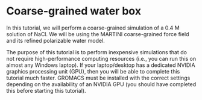 # Coarse-grained water box

In this tutorial, we will perform a coarse-grained simulation of a 0.4 M solution of NaCl. We will be using the MARTINI coarse-grained force field and its refined polarizable water model. 

The purpose of this tutorial is to perform  inexpensive simulations that do not require high-performance computing resources (i.e., you can run this on almost any Windows laptop). If your laptop/desktop has a dedicated NVIDIA graphics processing unit (GPU), then you will be able to complete this tutorial much faster. GROMACS must be installed with the correct settings depending on the availability of an NVIDIA GPU (you should have completed this before starting this tutorial). 
